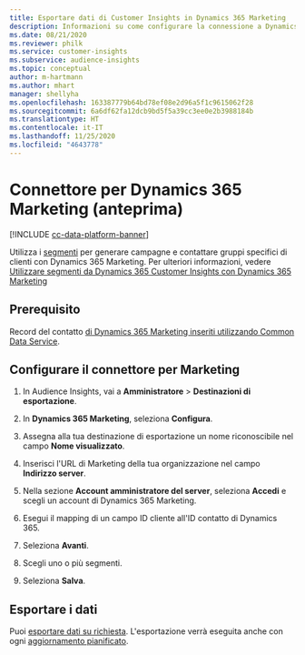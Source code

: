 ```yaml
---
title: Esportare dati di Customer Insights in Dynamics 365 Marketing
description: Informazioni su come configurare la connessione a Dynamics 365 Marketing.
ms.date: 08/21/2020
ms.reviewer: philk
ms.service: customer-insights
ms.subservice: audience-insights
ms.topic: conceptual
author: m-hartmann
ms.author: mhart
manager: shellyha
ms.openlocfilehash: 163387779b64bd78ef08e2d96a5f1c9615062f28
ms.sourcegitcommit: 6a6df62fa12dcb9bd5f5a39cc3ee0e2b3988184b
ms.translationtype: HT
ms.contentlocale: it-IT
ms.lasthandoff: 11/25/2020
ms.locfileid: "4643778"
---
```

# <a name="connector-for-dynamics-365-marketing-preview"></a>Connettore per Dynamics 365 Marketing (anteprima)

[!INCLUDE [cc-data-platform-banner](../includes/cc-data-platform-banner.md)]

Utilizza i [segmenti](segments.md) per generare campagne e contattare gruppi specifici di clienti con Dynamics 365 Marketing. Per ulteriori informazioni, vedere [Utilizzare segmenti da Dynamics 365 Customer Insights con Dynamics 365 Marketing](https://docs.microsoft.com/dynamics365/marketing/customer-insights-segments)

## <a name="prerequisite"></a>Prerequisito

Record del contatto [di Dynamics 365 Marketing inseriti utilizzando Common Data Service](connect-power-query.md).

## <a name="configure-the-connector-for-marketing"></a>Configurare il connettore per Marketing

1. In Audience Insights, vai a **Amministratore** > **Destinazioni di esportazione**.

1. In **Dynamics 365 Marketing**, seleziona **Configura**.

1. Assegna alla tua destinazione di esportazione un nome riconoscibile nel campo **Nome visualizzato**.

1. Inserisci l'URL di Marketing della tua organizzazione nel campo **Indirizzo server**.

1. Nella sezione **Account amministratore del server**, seleziona **Accedi** e scegli un account di Dynamics 365 Marketing.

1. Esegui il mapping di un campo ID cliente all'ID contatto di Dynamics 365.

1. Seleziona **Avanti**.

1. Scegli uno o più segmenti.

1. Seleziona **Salva**.

## <a name="export-the-data"></a>Esportare i dati

Puoi [esportare dati su richiesta](export-destinations.md). L'esportazione verrà eseguita anche con ogni [aggiornamento pianificato](system.md#schedule-tab).
